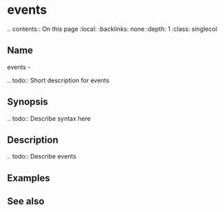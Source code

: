 

# events

.. contents:: On this page
    :local:
    :backlinks: none
    :depth: 1
    :class: singlecol

Name
----
events - 

.. todo::
    Short description for events

Synopsis
--------
.. todo::
   Describe syntax here

Description
-----------
.. todo::
    Describe events

Examples
--------

See also
--------

